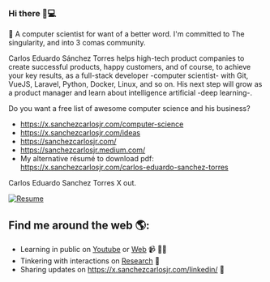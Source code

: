 ### Hi there 👋💻
🙋 A computer scientist for want of a better word. I'm committed to The singularity, and into 3 comas community.

Carlos Eduardo Sánchez Torres helps high-tech product companies to create successful products, happy customers, and of course, to achieve your key results, as a full-stack developer -computer scientist- with Git, VueJS, Laravel, Python, Docker, Linux, and so on. His next step will grow as a product manager and learn about intelligence artificial -deep learning-.


Do you want a free list of awesome computer science and his business?
* https://x.sanchezcarlosjr.com/computer-science
* https://x.sanchezcarlosjr.com/ideas
* https://sanchezcarlosjr.com/
* https://sanchezcarlosjr.medium.com/
* My alternative résumé to download pdf: https://x.sanchezcarlosjr.com/carlos-eduardo-sanchez-torres

Carlos Eduardo Sanchez Torres X out.

[![Resume](http://img.youtube.com/vi/z5k5sTBLxo4/0.jpg)](http://www.youtube.com/watch?v=z5k5sTBLxo4 "How to create a resume?")

## Find me around the web 🌎: 
- Learning in public on <a href="https://x.sanchezcarlosjr.com/youtube">Youtube</a> or <a href="https://sanchezcarlosjr.com/">Web</a> 📹 ✍🏾
- Tinkering with interactions on <a href="hhttps://sanchezcarlosjr.com/research"> Research</a> 🏓
- Sharing updates on <a href="https://x.sanchezcarlosjr.com/linkedin">https://x.sanchezcarlosjr.com/linkedin/</a> 💼
